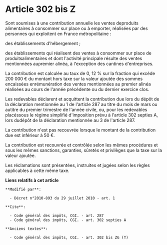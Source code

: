 # Article 302 bis Z

Sont soumises à une contribution annuelle les ventes deproduits alimentaires à consommer sur place ou à emporter, réalisées
par des personnes qui exploitent en France métropolitaine :

des établissements d'hébergement ;

des établissements qui réalisent des ventes à consommer sur place de produitsalimentaires et dont l'activité principale
résulte des ventes mentionnées aupremier alinéa, à l'exception des cantines d'entreprises. 

La contribution est calculée au taux de 0, 12 % sur la fraction qui excède 200 000 € du montant hors taxe sur la valeur
ajoutée des sommes encaissées enrémunération des ventes mentionnées au premier alinéa réalisées au cours de l'année
précédente ou du dernier exercice clos. 

Les redevables déclarent et acquittent la contribution due lors du dépôt de la déclaration mentionnée au 1 de l'article 287
au titre du mois de mars ou autitre du premier trimestre de l'année civile, ou, pour les redevables placéssous le régime
simplifié d'imposition prévu à l'article 302 septies A, lors dudépôt de la déclaration mentionnée au 3 de l'article 287. 

La contribution n'est pas recouvrée lorsque le montant de la contribution due est inférieur à 50 €. 

La contribution est recouvrée et contrôlée selon les mêmes procédures et sous les mêmes sanctions, garanties, sûretés et
privilèges que la taxe sur la valeur ajoutée. 

Les réclamations sont présentées, instruites et jugées selon les règles applicables à cette même taxe.

**Liens relatifs à cet article**

	**Modifié par**:

	  - Décret n°2010-893 du 29 juillet 2010 - art. 1

	**Cite**:

	  - Code général des impôts, CGI. - art. 287
	  - Code général des impôts, CGI. - art. 302 septies A

	**Anciens textes**:

	  - Code général des impôts, CGI. - art. 302 bis ZG (T)
